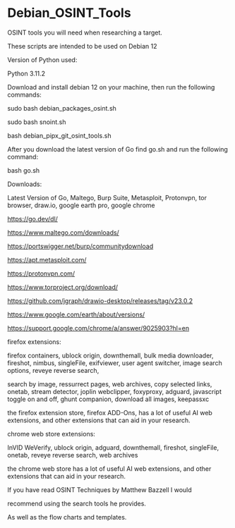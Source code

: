 # Debian_OSINT_Tools

OSINT tools you will need when researching a target. 
 
These scripts are intended to be used on Debian 12

Version of Python used:

Python 3.11.2

Download and install debian 12 on your machine, then run the following commands:

sudo bash debian_packages_osint.sh

sudo bash snoint.sh

bash debian_pipx_git_osint_tools.sh

After you download the latest version of Go find go.sh and run the following command:

bash go.sh


Downloads:

Latest Version of Go, Maltego, Burp Suite, Metasploit, Protonvpn, tor browser, draw.io, google earth pro, google chrome

https://go.dev/dl/

https://www.maltego.com/downloads/

https://portswigger.net/burp/communitydownload

https://apt.metasploit.com/

https://protonvpn.com/

https://www.torproject.org/download/

https://github.com/jgraph/drawio-desktop/releases/tag/v23.0.2

https://www.google.com/earth/about/versions/

https://support.google.com/chrome/a/answer/9025903?hl=en



firefox extensions:

firefox containers, ublock origin, downthemall, bulk media downloader, fireshot, nimbus, singleFile, exifviewer, user agent switcher, image search options, reveye reverse search,

search by image, ressurrect pages, web archives, copy selected links, onetab, stream detector, joplin webclipper, foxyproxy, adguard, javascript toggle on and off, ghunt companion, download all images, keepassxc

the firefox extension store, firefox ADD-Ons, has a lot of useful AI web extensions, and other extensions that can aid in your research. 

chrome web store extensions:

InVID WeVerify, ublock origin, adguard, downthemall, fireshot, singleFile, onetab, reveye reverse search, web archives

the chrome web store has a lot of useful AI web extensions, and other extensions that can aid in your research.


If you have read OSINT Techniques by Matthew Bazzell I would

recommend using the search tools he provides.

As well as the flow charts and templates.

